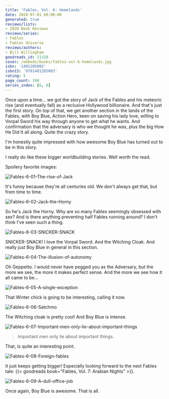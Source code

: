 ```yaml
---
title: 'Fables, Vol. 6: Homelands'
date: 2020-07-01 00:00:00
generated: true
reviews/lists:
- 2020 Book Reviews
reviews/series:
- Fables
- Fables Universe
reviews/authors:
- Bill Willingham
goodreads_id: 21328
cover: /embeds/books/fables-vol-6-homelands.jpg
isbn: '1401205003'
isbn13: '9781401205003'
rating: 5
page_count: 190
series_index: [6, 6]
---
```

Once upon a time... we got the story of Jack of the Fables and his meteoric rise (and eventually fall) as a reclusive Hollywood billionaire. And that's just the first story. On top of that, we get another section in the lands of the Fables, with Boy Blue, Action Hero, keen on saving his lady love, willing to Vorpal Sword his way through anyone to get what he wants. And confirmation that the adversary is who we thought he was, plus the big How He Did It all along. Quite the crazy story.  

I'm honestly quite impressed with how awesome Boy Blue has turned out to be in this story.  

<!--more-->

I really do like these bigger worldbuilding stories. Well worth the read.  

Spoilery favorite images:  

![Fables-6-01-The-rise-of-Jack](/embeds/books/attachments/fables-6-01-the-rise-of-jack.jpg)  

It's funny because they're all centuries old. We don't always get that, but from time to time.  

![Fables-6-02-Jack-the-Horny](/embeds/books/attachments/fables-6-02-jack-the-horny.jpg)  

So he's Jack the Horny. Why are so many Fables seemingly obsessed with sex? And is there anything preventing half Fables running around? I don't think I've seen such a thing.  

![Fables-6-03-SNICKER-SNACK](/embeds/books/attachments/fables-6-03-snicker-snack.jpg)  

SNICKER-SNACK! I love the Vorpal Sword. And the Witching Cloak. And really just Boy Blue in general in this section.  

![Fables-6-04-The-illusion-of-autonomy](/embeds/books/attachments/fables-6-04-the-illusion-of-autonomy.jpg)  

Oh Geppetto. I would never have pegged you as the Adversary, but the more we see, the more it makes perfect sense. And the more we see how it all came to be...  

![Fables-6-05-A-single-exception](/embeds/books/attachments/fables-6-05-a-single-exception.jpg)  

That Winter chick is going to be interesting, calling it now.  

![Fables-6-06-Satchmo](/embeds/books/attachments/fables-6-06-satchmo.jpg)  

The Witching cloak is pretty cool! And Boy Blue is intense.  

![Fables-6-07-Important-men-only-lie-about-important-things](/embeds/books/attachments/fables-6-07-important-men-only-lie-about-important-things.jpg)  

> Important men only lie about important things.

That, is quite an interesting point.  

![Fables-6-08-Foreign-fables](/embeds/books/attachments/fables-6-08-foreign-fables.jpg)  

It just keeps getting bigger! Especially looking forward to the next Fables tale: {{< goodreads book="Fables, Vol. 7: Arabian Nights" >}}.  

![Fables-6-09-A-dull-office-job](/embeds/books/attachments/fables-6-09-a-dull-office-job.jpg)  

Once again, Boy Blue is awesome. That is all.